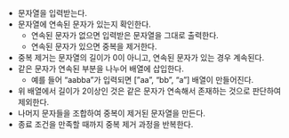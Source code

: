- 문자열을 입력받는다.
- 문자열에 연속된 문자가 있는지 확인한다.
  - 연속된 문자가 없으면 입력받은 문자열을 그대로 출력한다.
  - 연속된 문자가 있으면 중복을 제거한다.
- 중복 제거는 문자열의 길이가 0이 아니고, 연속된 문자가 있는 경우 계속된다.
- 같은 문자가 연속된 부분을 나누어 배열에 삽입한다.
  - 예를 들어 “aabba”가 입력되면 [”aa”, “bb”, “a”] 배열이 만들어진다.
- 위 배열에서 길이가 2이상인 것은 같은 문자가 연속해서 존재하는 것으로 판단하여 제외한다.
- 나머지 문자들을 조합하여 중복이 제거된 문자열을 만든다.
- 종료 조건을 만족할 때까지 중복 제거 과정을 반복한다.

